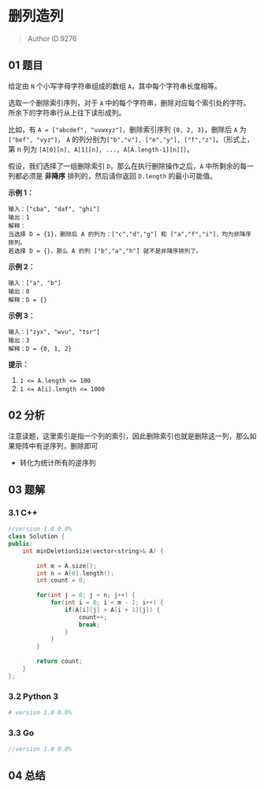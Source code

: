 # 删列造列
> Author ID.9276

## 01 题目

给定由 `N` 个小写字母字符串组成的数组 `A`，其中每个字符串长度相等。

选取一个删除索引序列，对于 `A` 中的每个字符串，删除对应每个索引处的字符。 所余下的字符串行从上往下读形成列。

比如，有 `A = ["abcdef", "uvwxyz"]`，删除索引序列 `{0, 2, 3}`，删除后 `A` 为`["bef", "vyz"]`， `A` 的列分别为`["b","v"], ["e","y"], ["f","z"]`。（形式上，第 n 列为 `[A[0][n], A[1][n], ..., A[A.length-1][n]]`）。

假设，我们选择了一组删除索引 `D`，那么在执行删除操作之后，`A` 中所剩余的每一列都必须是 **非降序** 排列的，然后请你返回 `D.length` 的最小可能值。

**示例 1：**

```
输入：["cba", "daf", "ghi"]
输出：1
解释：
当选择 D = {1}，删除后 A 的列为：["c","d","g"] 和 ["a","f","i"]，均为非降序排列。
若选择 D = {}，那么 A 的列 ["b","a","h"] 就不是非降序排列了。
```

**示例 2：**

```
输入：["a", "b"]
输出：0
解释：D = {}
```

**示例 3：**

```
输入：["zyx", "wvu", "tsr"]
输出：3
解释：D = {0, 1, 2}
```

**提示：**

1. `1 <= A.length <= 100`
2. `1 <= A[i].length <= 1000`

## 02 分析

注意读题，这里索引是指一个列的索引，因此删除索引也就是删除这一列，那么如果矩阵中有逆序列，删除即可

- 转化为统计所有的逆序列

## 03 题解

### 3.1 C++

```c++
//version 1.0 0.0%
class Solution {
public:
    int minDeletionSize(vector<string>& A) {
        
        int m = A.size();
        int n = A[0].length();
        int count = 0;
        
        for(int j = 0; j < n; j++) {
            for(int i = 0; i < m - 1; i++) {
                if(A[i][j] > A[i + 1][j]) {
                    count++;
                    break;
                }
            }
        }
        
        return count;
    }
};
```

### 3.2 Python 3

```python
# version 1.0 0.0%

```

### 3.3 Go

```Go
//version 1.0 0.0%

```



## 04 总结

